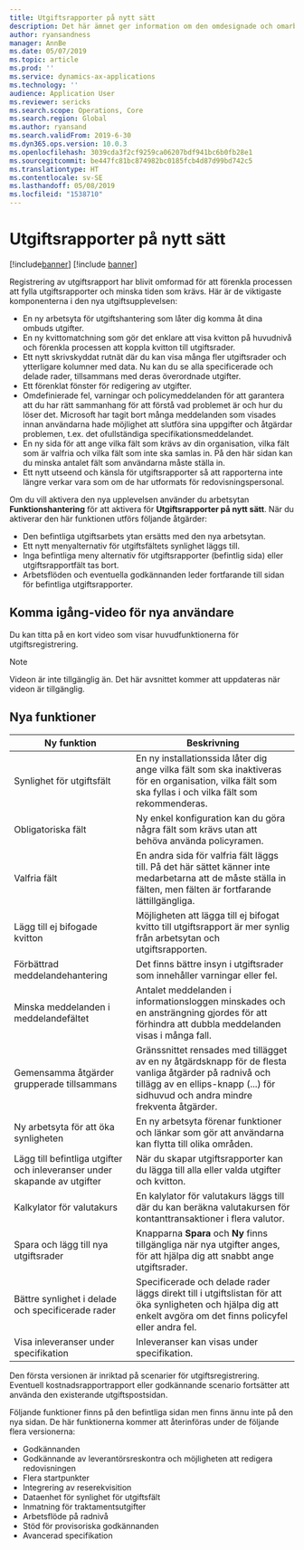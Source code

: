 ```yaml
---
title: Utgiftsrapporter på nytt sätt
description: Det här ämnet ger information om den omdesignade och omarbetade upplevelsen för registrering av utgiftsrapport i Microsoft Dynamics 365 for Finance and Operations. Den nya upplevelsen förenklar processen för utgiftsrapporter som slutförs och minskar tiden som krävs.
author: ryansandness
manager: AnnBe
ms.date: 05/07/2019
ms.topic: article
ms.prod: ''
ms.service: dynamics-ax-applications
ms.technology: ''
audience: Application User
ms.reviewer: sericks
ms.search.scope: Operations, Core
ms.search.region: Global
ms.author: ryansand
ms.search.validFrom: 2019-6-30
ms.dyn365.ops.version: 10.0.3
ms.openlocfilehash: 3039cda3f2cf9259ca06207bdf941bc6b0fb28e1
ms.sourcegitcommit: be447fc81bc874982bc0185fcb4d87d99bd742c5
ms.translationtype: HT
ms.contentlocale: sv-SE
ms.lasthandoff: 05/08/2019
ms.locfileid: "1538710"
---
```

# <a name="expense-reports-reimagined"></a>Utgiftsrapporter på nytt sätt

[!include[banner](../includes/banner.md)]
[!include [banner](../includes/preview-banner.md)]

Registrering av utgiftsrapport har blivit omformad för att förenkla processen att fylla utgiftsrapporter och minska tiden som krävs. Här är de viktigaste komponenterna i den nya utgiftsupplevelsen:

- En ny arbetsyta för utgiftshantering som låter dig komma åt dina ombuds utgifter.
- En ny kvittomatchning som gör det enklare att visa kvitton på huvudnivå och förenkla processen att koppla kvitton till utgiftsrader.
- Ett nytt skrivskyddat rutnät där du kan visa många fler utgiftsrader och ytterligare kolumner med data. Nu kan du se alla specificerade och delade rader, tillsammans med deras överordnade utgifter.
- Ett förenklat fönster för redigering av utgifter.
- Omdefinierade fel, varningar och policymeddelanden för att garantera att du har rätt sammanhang för att förstå vad problemet är och hur du löser det. Microsoft har tagit bort många meddelanden som visades innan användarna hade möjlighet att slutföra sina uppgifter och åtgärdar problemen, t.ex. det ofullständiga specifikationsmeddelandet.
- En ny sida för att ange vilka fält som krävs av din organisation, vilka fält som är valfria och vilka fält som inte ska samlas in. På den här sidan kan du minska antalet fält som användarna måste ställa in.
- Ett nytt utseend och känsla för utgiftsrapporter så att rapporterna inte längre verkar vara som om de har utformats för redovisningspersonal.

Om du vill aktivera den nya upplevelsen använder du arbetsytan **Funktionshantering** för att aktivera för **Utgiftsrapporter på nytt sätt**. När du aktiverar den här funktionen utförs följande åtgärder:

- Den befintliga utgiftsarbets ytan ersätts med den nya arbetsytan.
- Ett nytt menyalternativ för utgiftsfältets synlighet läggs till.
- Inga befintliga meny alternativ för utgiftsrapporter (befintlig sida) eller utgiftsrapportfält tas bort.
- Arbetsflöden och eventuella godkännanden leder fortfarande till sidan för befintliga utgiftsrapporter.

## <a name="getting-started-video-for-new-users"></a>Komma igång-video för nya användare

Du kan titta på en kort video som visar huvudfunktionerna för utgiftsregistrering.

> [!NOTE]
> Videon är inte tillgänglig än. Det här avsnittet kommer att uppdateras när videon är tillgänglig.

## <a name="new-features"></a>Nya funktioner

| Ny funktion | Beskrivning |
|---|----|
| Synlighet för utgiftsfält | En ny installationssida låter dig ange vilka fält som ska inaktiveras för en organisation, vilka fält som ska fyllas i och vilka fält som rekommenderas. |
| Obligatoriska fält | Ny enkel konfiguration kan du göra några fält som krävs utan att behöva använda policyramen. |
| Valfria fält | En andra sida för valfria fält läggs till. På det här sättet känner inte medarbetarna att de måste ställa in fälten, men fälten är fortfarande lättillgängliga. |
| Lägg till ej bifogade kvitton | Möjligheten att lägga till ej bifogat kvitto till utgiftsrapport är mer synlig från arbetsytan och utgiftsrapporten. |
| Förbättrad meddelandehantering | Det finns bättre insyn i utgiftsrader som innehåller varningar eller fel. |
| Minska meddelanden i meddelandefältet| Antalet meddelanden i informationsloggen minskades och en ansträngning gjordes för att förhindra att dubbla meddelanden visas i många fall. |
| Gemensamma åtgärder grupperade tillsammans | Gränssnittet rensades med tillägget av en ny åtgärdsknapp för de flesta vanliga åtgärder på radnivå och tillägg av en ellips-knapp (...) för sidhuvud och andra mindre frekventa åtgärder. |
| Ny arbetsyta för att öka synligheten | En ny arbetsyta förenar funktioner och länkar som gör att användarna kan flytta till olika områden. |
| Lägg till befintliga utgifter och inleveranser under skapande av utgifter | När du skapar utgiftsrapporter kan du lägga till alla eller valda utgifter och kvitton. |
| Kalkylator för valutakurs | En kalylator för valutakurs läggs till där du kan beräkna valutakursen för kontanttransaktioner i flera valutor. |
| Spara och lägg till nya utgiftsrader | Knapparna **Spara** och **Ny** finns tillgängliga när nya utgifter anges, för att hjälpa dig att snabbt ange utgiftsrader. |
| Bättre synlighet i delade och specificerade rader | Specificerade och delade rader läggs direkt till i utgiftslistan för att öka synligheten och hjälpa dig att enkelt avgöra om det finns policyfel eller andra fel. |
| Visa inleveranser under specifikation | Inleveranser kan visas under specifikation. |

Den första versionen är inriktad på scenarier för utgiftsregistrering. Eventuell kostnadsrapportrapport eller godkännande scenario fortsätter att använda den existerande utgiftspostsidan.

Följande funktioner finns på den befintliga sidan men finns ännu inte på den nya sidan. De här funktionerna kommer att återinföras under de följande flera versionerna:

- Godkännanden
- Godkännande av leverantörsreskontra och möjligheten att redigera redovisningen
- Flera startpunkter
- Integrering av reserekvisition
- Dataenhet för synlighet för utgiftsfält
- Inmatning för traktamentsutgifter
- Arbetsflöde på radnivå
- Stöd för provisoriska godkännanden
- Avancerad specifikation

